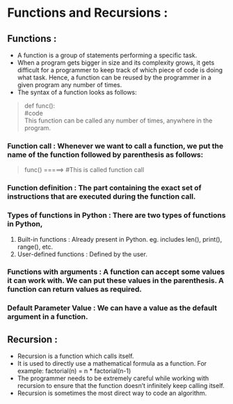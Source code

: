# Functions and Recursions :

## Functions :
- A function is a group of statements performing a specific task.
- When a program gets bigger in size and its complexity grows, it gets difficult for a programmer to keep track of which piece of code is doing what task. Hence, a function can be reused by the programmer in a given program any number of times.
- The syntax of a function looks as follows: 
 > def func(): \
      #code \
This function can be called any number of times, anywhere in the program.

### Function call : Whenever we want to call a function, we put the name of the function followed by parenthesis as follows: 
> func()        =====>  #This is called function call

### Function definition : The part containing the exact set of instructions that are executed during the function call.

### Types of functions in Python : There are two types of functions in Python,
   1. Built-in functions : Already present in Python. eg. includes len(), print(), range(), etc.
   2. User-defined functions : Defined by the user.

### Functions with arguments : A function can accept some values it can work with. We can put these values in the parenthesis. A function can return values as required.

### Default Parameter Value : We can have a value as the default argument in a function.

## Recursion :
- Recursion is a function which calls itself.
- It is used to directly use a mathematical formula as a function. For example: factorial(n) = n * factorial(n-1)
- The programmer needs to be extremely careful while working with recursion to ensure that the function doesn’t infinitely keep calling itself.
- Recursion is sometimes the most direct way to code an algorithm.
